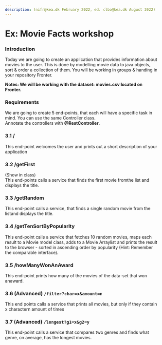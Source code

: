 ```yaml
---
description: (nifr@kea.dk February 2022, ed. clbo@kea.dk August 2022)
---
```


# Ex: Movie Facts workshop

### Introduction

Today we are going to create an application that provides information about movies to the user. This is done by modelling movie data to java objects, sort & order a collection of them. You will be working in groups & handing in your repository Fronter.

**Notes: We will be working with the dataset: movies.csv located on Fronter.**

### Requirements

We are going to create 5 end-points, that each will have a specific task in mind. You can use the same Controller class.\
Annotate the controllers with **@RestController**.

### 3.1 /

This end-point welcomes the user and prints out a short description of your application

### 3.2 /getFirst

(Show in class)\
This end-points calls a service that finds the first movie fromthe list and displays the title.

### 3.3 /getRandom

This end-point calls a service, that finds a single random movie from the listand displays the title.

### 3.4 /getTenSortByPopularity

This end-point calls a service that fetches 10 random movies, maps each result to a Movie model class, adds to a Movie Arraylist and prints the result to the browser - sorted in ascending order by popularity (Hint: Remember the comparable interface).

### 3.5 /howManyWonAnAward

This end-point prints how many of the movies of the data-set that won anaward.

### 3.6 (Advanced) `/filter?char=x&amount=n`

This end points calls a service that prints all movies, but only if they contain x charactern amount of times

### 3.7 (Advanced) `/longest?g1=x&g2=y`

This end-point calls a service that compares two genres and finds what genre, on average, has the longest movies.
